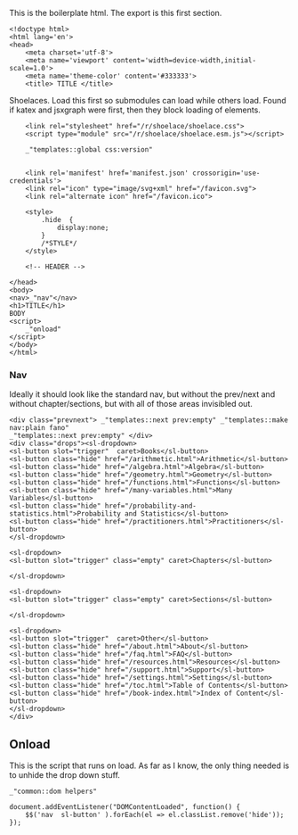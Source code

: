 This is the boilerplate html. The export is this first section. 


    <!doctype html>
    <html lang='en'>
    <head>
        <meta charset='utf-8'>
        <meta name='viewport' content='width=device-width,initial-scale=1.0'>
        <meta name='theme-color' content='#333333'>
        <title> TITLE </title>
    
Shoelaces. Load this first so submodules can load while others load. Found if
katex and jsxgraph were first, then they block loading of elements. 

        <link rel="stylesheet" href="/r/shoelace/shoelace.css">
        <script type="module" src="/r/shoelace/shoelace.esm.js"></script>

        _"templates::global css:version"


        <link rel='manifest' href='manifest.json' crossorigin='use-credentials'>
        <link rel="icon" type="image/svg+xml" href="/favicon.svg">
        <link rel="alternate icon" href="/favicon.ico">

        <style>
            .hide  {
                display:none;
            }
            /*STYLE*/
        </style>

        <!-- HEADER -->

    </head>
    <body>
    <nav>_"nav"</nav>
    <h1>TITLE</h1>
    BODY
    <script>
        _"onload"
    </script>
    </body>
    </html>

### Nav

Ideally it should look like the standard nav, but without the prev/next and
without chapter/sections, but with all of those areas invisibled out. 

    <div class="prevnext"> _"templates::next prev:empty" _"templates::make nav:plain fano"
    _"templates::next prev:empty" </div>
    <div class="drops"><sl-dropdown>
    <sl-button slot="trigger"  caret>Books</sl-button>
    <sl-button class="hide" href="/arithmetic.html">Arithmetic</sl-button>
    <sl-button class="hide" href="/algebra.html">Algebra</sl-button>
    <sl-button class="hide" href="/geometry.html">Geometry</sl-button>
    <sl-button class="hide" href="/functions.html">Functions</sl-button>
    <sl-button class="hide" href="/many-variables.html">Many Variables</sl-button>
    <sl-button class="hide" href="/probability-and-statistics.html">Probability and Statistics</sl-button>
    <sl-button class="hide" href="/practitioners.html">Practitioners</sl-button>
    </sl-dropdown>

    <sl-dropdown>
    <sl-button slot="trigger" class="empty" caret>Chapters</sl-button>

    </sl-dropdown>

    <sl-dropdown>
    <sl-button slot="trigger" class="empty" caret>Sections</sl-button>

    </sl-dropdown>

    <sl-dropdown>
    <sl-button slot="trigger"  caret>Other</sl-button>
    <sl-button class="hide" href="/about.html">About</sl-button>
    <sl-button class="hide" href="/faq.html">FAQ</sl-button>
    <sl-button class="hide" href="/resources.html">Resources</sl-button>
    <sl-button class="hide" href="/support.html">Support</sl-button>
    <sl-button class="hide" href="/settings.html">Settings</sl-button>
    <sl-button class="hide" href="/toc.html">Table of Contents</sl-button>
    <sl-button class="hide" href="/book-index.html">Index of Content</sl-button>
    </sl-dropdown>
    </div> 

## Onload

This is the script that runs on load. As far as I know, the only thing needed
is to unhide the drop down stuff. 

    _"common::dom helpers"

    document.addEventListener("DOMContentLoaded", function() {
        $$('nav  sl-button' ).forEach(el => el.classList.remove('hide'));
    });

